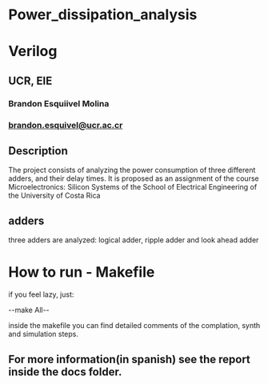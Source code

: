 # Power_dissipation_analysis


# Verilog
## UCR, EIE

### Brandon Esquiivel Molina
### brandon.esquivel@ucr.ac.cr

## Description
The project consists of analyzing the power consumption of three different adders, and their delay times.
It is proposed as an assignment of the course Microelectronics: Silicon Systems of the School of Electrical Engineering of the University of Costa Rica

## adders

three adders are analyzed: logical adder, ripple adder and look ahead adder

# How to run - Makefile

if you feel lazy, just:

--make All--

inside the makefile you can find detailed comments of the complation, synth and simulation steps.

## For more information(in spanish) see the report inside the docs folder.
